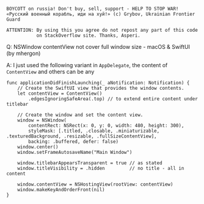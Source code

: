 ```
BOYCOTT on russia! Don't buy, sell, support - HELP TO STOP WAR!
«Русский военный корабль, иди на хуй!» (c) Grybov, Ukrainian Frontier Guard

ATTENTION: By using this you agree do not repost any part of this code
           on StackOverflow site. Thanks, Asperi.
```

Q: NSWindow contentView not cover full window size - macOS & SwiftUI (by mhergon)

A: I just used the following variant in `AppDelegate`, the content of `ContentView` and others can be any

    func applicationDidFinishLaunching(_ aNotification: Notification) {
        // Create the SwiftUI view that provides the window contents.
        let contentView = ContentView()
            .edgesIgnoringSafeArea(.top) // to extend entire content under titlebar 
    
        // Create the window and set the content view. 
        window = NSWindow(
            contentRect: NSRect(x: 0, y: 0, width: 480, height: 300),
            styleMask: [.titled, .closable, .miniaturizable, .texturedBackground, .resizable, .fullSizeContentView],
            backing: .buffered, defer: false)
        window.center()
        window.setFrameAutosaveName("Main Window")

        window.titlebarAppearsTransparent = true // as stated
        window.titleVisibility = .hidden         // no title - all in content
    
        window.contentView = NSHostingView(rootView: contentView)
        window.makeKeyAndOrderFront(nil)
    }

